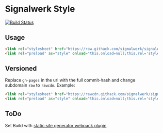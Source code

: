 # Signalwerk Style
[![Build Status](https://ci.signalwerk.ch/api/badges/signalwerk/signalwerk.styles/status.svg)](https://ci.signalwerk.ch/signalwerk/signalwerk.styles)

## Usage

```html
<link rel="stylesheet" href="https://raw.githack.com/signalwerk/signalwerk.styles/gh-pages/styles/main.critical.css" media="all" />
<link rel="preload" as="style" onload="this.onload=null;this.rel='stylesheet'" href="https://raw.githack.com/signalwerk/signalwerk.styles/gh-pages/styles/main.rest.css" media="all" />
```

## Versioned
Replace `gh-pages` in the url with the full commit-hash and change subdomain `raw` to `rawcdn`. Example:

```html
<link rel="stylesheet" href="https://rawcdn.githack.com/signalwerk/signalwerk.styles/738cf7dbad4d3d11609b429176489d6bbb9dbc19/styles/main.critical.css" media="all" />
<link rel="preload" as="style" onload="this.onload=null;this.rel='stylesheet'" href="https://rawcdn.githack.com/signalwerk/signalwerk.styles/738cf7dbad4d3d11609b429176489d6bbb9dbc19/styles/main.rest.css" media="all" />
```

## ToDo
Set Build with [static site generator webpack plugin](https://github.com/markdalgleish/static-site-generator-webpack-plugin).
